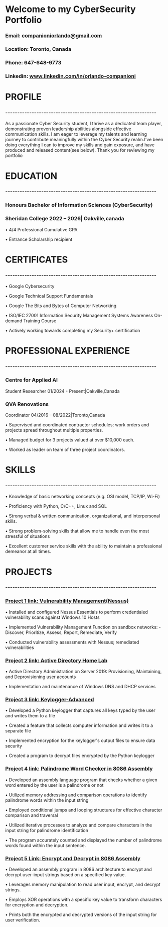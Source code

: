# Welcome to my CyberSecurity Portfolio

### Email: companioniorlando@gmail.com
### Location: Toronto, Canada
### Phone: 647-648-9773
### Linkedin: www.linkedin.com/in/orlando-companioni

# PROFILE
### ---------------------------------------------------------------
As a passionate Cyber Security student, I thrive as a dedicated team player, demonstrating proven leadership abilities alongside effective communication skills. I am eager to leverage my talents and learning journey to contribute meaningfully within the Cyber Security realm.I've been doing everything I can to improve my skills and gain exposure, and have produced and released content(see below). Thank you for reviewing my portfolio


# EDUCATION
### ---------------------------------------------------------------
### Honours Bachelor of Information Sciences (CyberSecurity)
### Sheridan College           2022 – 2026| Oakville,canada

• 4/4 Professional Cumulative GPA

• Entrance Scholarship recipient

# CERTIFICATES
### ---------------------------------------------------------------
• Google Cybersecurity

• Google Technical Support Fundamentals

• Google The Bits and Bytes of Computer Networking

• ISO/IEC 27001 Information Security Management Systems Awareness On-demand Training Course

• Actively working towards completing my Security+ certification

# PROFESSIONAL EXPERIENCE
### ---------------------------------------------------------------
### Centre for Applied AI
Student Researcher                                                                     01/2024 - Present|Oakville,Canada




### QVA Renovations
Coordinator                                                                          04/2016 – 08/2022|Toronto,Canada        

• Supervised and coordinated contractor schedules; work orders and projects spread throughout multiple properties.

• Managed budget for 3 projects valued at over $10,000 each.

• Worked as leader on team of three project coordinators.


# SKILLS
### ---------------------------------------------------------------

• Knowledge of basic networking concepts (e.g. OSI model, TCP/IP, Wi-Fi)

• Proficiency with Python, C/C++, Linux and SQL

• Strong verbal & written communication, organizational, and interpersonal skills.

• Strong problem-solving skills that allow me to handle even the most stressful of situations

• Excellent customer service skills with the ability to maintain a professional demeanor at all times.

# PROJECTS
### ---------------------------------------------------------------
### [Project 1 link: Vulnerability Management(Nessus)](https://mycyberstudies.blogspot.com/2023/01/Nessus-Vulnerability-Management.html)

• Installed and configured Nessus Essentials to perform credentialed vulnerability scans against Windows 10 Hosts

• Implemented Vulnerability Management Function on sandbox networks:
-Discover, Prioritize, Assess, Report, Remediate, Verify

• Conducted vulnerability assessments with Nessus; remediated vulnerabilities

### [Project 2 link: Active Directory Home Lab](https://mycyberstudies.blogspot.com/2023/01/active-directory-home-lab.html)

• Active Directory Administration on Server 2019: Provisioning, Maintaining, and Deprovisioning user accounts

• Implementation and maintenance of Windows DNS and DHCP services

### [Project 3 link: Keylogger-Advanced](https://github.com/OrlandoCompC/Keylogger-Advanced)
• Developed a Python keylogger that captures all keys typed by the user and writes them to a file

• Created a feature that collects computer information and writes it to a separate file

• Implemented encryption for the keylogger's output files to ensure data security

• Created a program to decrypt files encrypted by the Python keylogger

### [Project 4 link: Palindrome Word Checker in 8086 Assembly](https://github.com/OrlandoCompC/Palindrome_Sentence_Check)
• Developed an assembly language program that checks whether a given word entered by the user is a palindrome or not

• Utilized memory addressing and comparison operations to identify palindrome words within the input string

• Employed conditional jumps and looping structures for effective character comparison and traversal

• Utilized iterative processes to analyze and compare characters in the input string for palindrome identification

• The program accurately counted and displayed the number of palindrome words found within the input sentence.

### [Project 5 Link: Encrypt and Decrypt in 8086 Assembly](https://github.com/OrlandoCompC/8086-Encryption-of-Word)
• Developed an assembly program in 8086 architecture to encrypt and decrypt user-input strings based on a specified key value.

• Leverages memory manipulation to read user input, encrypt, and decrypt strings.

• Employs XOR operations with a specific key value to transform characters for encryption and decryption.

• Prints both the encrypted and decrypted versions of the input string for user verification.
